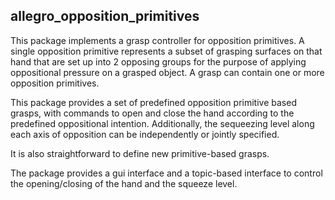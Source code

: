 allegro_opposition_primitives
-----------------------------

This package implements a grasp controller for opposition primitives. A single opposition primitive represents a subset of grasping surfaces on that hand that are set up into 2 opposing groups for the purpose of applying oppositional pressure on a grasped object. A grasp can contain one or more opposition primitives.

This package provides a set of predefined opposition primitive based grasps, with commands to open and close the hand according to the predefined oppositional intention. Additionally, the sequeezing level along each axis of opposition can be independently or jointly specified.

It is also straightforward to define new primitive-based grasps. 

The package provides a gui interface and a topic-based interface to control the opening/closing of the hand and the squeeze level.

